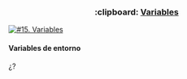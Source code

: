 <h3 align="center"> :clipboard: <a href="https://github.com/jersonmartinez/Curso_Administracion_Windows_Consola/blob/master/13.%20Uso%20de%20tuber%C3%ADas%20o%20PIPES.md">Variables</a> </h3>
  
[![#15. Variables](https://img.youtube.com/vi/mjiWkQbymFM/maxresdefault.jpg)](https://youtu.be/mjiWkQbymFM "#15. Variables")

#### Variables de entorno

¿?
